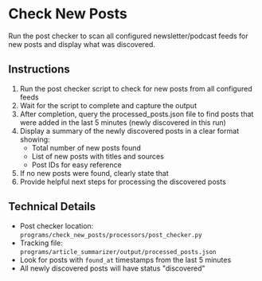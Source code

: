 # Check New Posts

Run the post checker to scan all configured newsletter/podcast feeds for new posts and display what was discovered.

## Instructions

1. Run the post checker script to check for new posts from all configured feeds
2. Wait for the script to complete and capture the output
3. After completion, query the processed_posts.json file to find posts that were added in the last 5 minutes (newly discovered in this run)
4. Display a summary of the newly discovered posts in a clear format showing:
   - Total number of new posts found
   - List of new posts with titles and sources
   - Post IDs for easy reference
5. If no new posts were found, clearly state that
6. Provide helpful next steps for processing the discovered posts

## Technical Details

- Post checker location: `programs/check_new_posts/processors/post_checker.py`
- Tracking file: `programs/article_summarizer/output/processed_posts.json`
- Look for posts with `found_at` timestamps from the last 5 minutes
- All newly discovered posts will have status "discovered"
